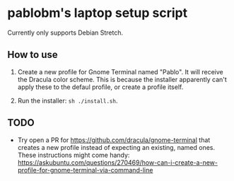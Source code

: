 # pablobm's laptop setup script

Currently only supports Debian Stretch.

## How to use

1. Create a new profile for Gnome Terminal named "Pablo". It will receive the
  Dracula color scheme. This is because the installer apparently can't apply
  these to the defaul profile, or create a profile itself.

1. Run the installer: `sh ./install.sh`.

## TODO

* Try open a PR for https://github.com/dracula/gnome-terminal that creates a
  new profile instead of expecting an existing, named ones.  These instructions
  might come handy:
  https://askubuntu.com/questions/270469/how-can-i-create-a-new-profile-for-gnome-terminal-via-command-line
